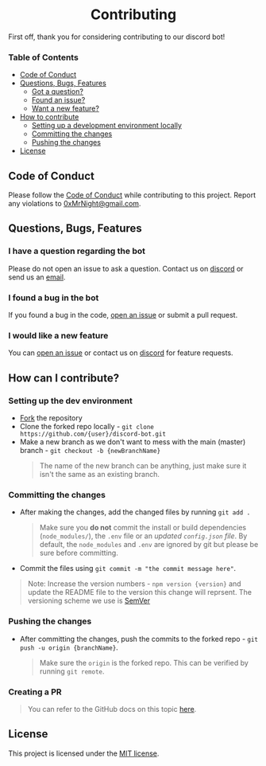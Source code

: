 <h1 align="center"> Contributing </h1>
First off, thank you for considering contributing to our discord bot!

### Table of Contents

- [Code of Conduct](#code-of-conduct)
- [Questions, Bugs, Features](#questions-bugs-features)
  - [Got a question?](#i-have-a-question-regarding-the-bot)
  - [Found an issue?](#i-found-a-bug-in-the-bot)
  - [Want a new feature?](#i-would-like-a-new-feature)
- [How to contribute](#how-can-i-contribute)
  - [Setting up a development environment locally](#setting-up-the-dev-environment)
  - [Committing the changes](#committing-the-changes)
  - [Pushing the changes](#pushing-the-changes)
- [License](#license)

## Code of Conduct

Please follow the [Code of Conduct][coc] while contributing to this project.
Report any violations to [0xMrNight@gmail.com][email].

## Questions, Bugs, Features

### I have a question regarding the bot

Please do not open an issue to ask a question. Contact us on [discord][discord] or send us an [email][email].

### I found a bug in the bot

If you found a bug in the code, [open an issue](https://github.com/mrnightdev/discord-bot/issues/new) or submit a pull request.

### I would like a new feature

You can [open an issue](https://gitlab.com/0xMrNight/discord-bot/-/issues/new) or contact us on [discord][discord] for feature requests.

## How can I contribute?

### Setting up the dev environment

- [Fork][fork] the repository
- Clone the forked repo locally - `git clone https://github.com/{user}/discord-bot.git`
- Make a new branch as we don't want to mess with the main (master) branch - `git checkout -b {newBranchName}`
  > The name of the new branch can be anything, just make sure it isn't the same as an existing branch.

### Committing the changes

- After making the changes, add the changed files by running `git add .`
  > Make sure you **do not** commit the install or build dependencies (`node_modules/`), the `.env` file or an _updated `config.json` file_. By default, the `node_modules` and `.env` are ignored by git but please be sure before committing.
- Commit the files using `git commit -m "the commit message here"`.

> Note: Increase the version numbers - `npm version {version}` and update the README file to the version this change will reprsent. The versioning scheme we use is [SemVer](https://semver.org)

### Pushing the changes

- After committing the changes, push the commits to the forked repo - `git push -u origin {branchName}`.
  > Make sure the `origin` is the forked repo. This can be verified by running `git remote`.

### Creating a PR

> You can refer to the GitHub docs on this topic [here][github-pr].

## License

This project is licensed under the [MIT license][license].

[coc]: https://github.com/mrnightdev/discord-bot/blob/master/CODE_OF_CONDUCT.md
[license]: https://github.com/mrnightdev/discord-bot/blob/master/LICENSE
[email]: mailto:0xmrnight@gmail.com
[discord]: https://discord.gg/ZA4hGY6hXg
[fork]: https://github.com/mrnightdev/discord-bot/fork
[github-pr]: https://docs.github.com/en/github/collaborating-with-pull-requests/proposing-changes-to-your-work-with-pull-requests/creating-a-pull-request-from-a-fork
